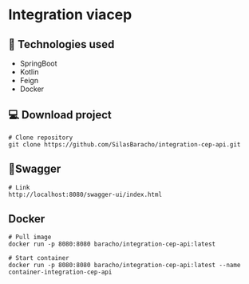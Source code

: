 # Integration viacep

## 🔧 Technologies used

* SpringBoot
* Kotlin
* Feign
* Docker

## 💻 Download project

```
# Clone repository
git clone https://github.com/SilasBaracho/integration-cep-api.git
```
## 📄Swagger

```
# Link
http://localhost:8080/swagger-ui/index.html
````

## Docker 

```
# Pull image
docker run -p 8080:8080 baracho/integration-cep-api:latest
```
```
# Start container
docker run -p 8080:8080 baracho/integration-cep-api:latest --name container-integration-cep-api
```
